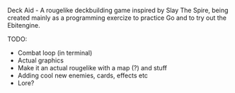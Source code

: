 Deck Aid - A rougelike deckbuilding game inspired by Slay The Spire, being created mainly as a programming exercize to practice Go and to try out the Ebitengine.

TODO:
- Combat loop (in terminal)
- Actual graphics
- Make it an actual rougelike with a map (?) and stuff
- Adding cool new enemies, cards, effects etc
- Lore?
